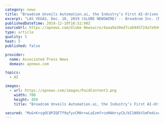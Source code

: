 ```yaml
---
category: news
title: "Broadcom Unveils Automation.ai, the Industry’s First AI-driven Platform that Accelerates Digital Business Decision-Making and Execution"
excerpt: "LAS VEGAS, Dec. 10, 2019 (GLOBE NEWSWIRE) -- Broadcom Inc. (NASDAQ: AVGO) today announced the availability of Automation.ai, the industry’s first AI-driven software intelligence platform purpose built to accelerate decision-making across multiple business and technology domains that support digital transformation initiatives. As enterprises ..."
publishedDateTime: 2019-12-10T16:52:00Z
sourceUrl: https://apnews.com/Globe Newswire/4aaa9a30ed7cab945724a7e940b78598
type: article
quality: 5
heat: 5
published: false

provider:
  name: Associated Press News
  domain: apnews.com

topics:
  - AI

images:
  - url: https://apnews.com/images/PaidContent3.png
    width: 700
    height: 450
    title: "Broadcom Unveils Automation.ai, the Industry’s First AI-driven Platform that Accelerates Digital Business Decision-Making and Execution"

secured: "MuG+K+sgOC8PZQFTf9qfyvCM8++wLaEzmf+coMAHrsyCk/bI1N9kV1mFm4ivqoSIObMyTFHuxV1RY/PH2Md19eA+ZdZsxIqDDe1Rv3i0sN/YiZ4dLL1qWgXSYMiq7Ll9/AKJwpx7Dwgx87Oa0BMpTvei3zttv+d09dS9ypy4xuQvMJFq+HAO0x+i1kS31otYOXp2H1tD48thwcM0OX5KUHduFnPjTOVp/9kO+ivuzQ8HKvz9Vm98uFOHpA2KSIsM/yjN0bRCQPM88Y4yyQEUYw==;OZbAd6yP44osWie3F1r5Wg=="
---
```



